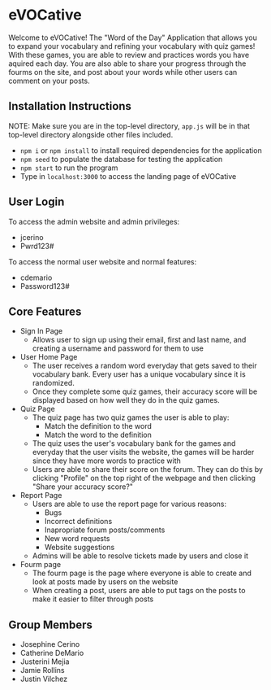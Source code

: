 # eVOCative

Welcome to eVOCative! The "Word of the Day" Application that allows you to expand your vocabulary and refining your vocabulary with quiz games! With these games, you are able to review and practices words you have aquired each day. You are also able to share your progress through the fourms on the site, and post about your words while other users can comment on your posts.

## Installation Instructions

NOTE: Make sure you are in the top-level directory, `app.js` will be in that top-level directory alongside other files included.

+ `npm i` or `npm install` to install required dependencies for the application
+ `npm seed` to populate the database for testing the application
+ `npm start` to run the program
+ Type in `localhost:3000` to access the landing page of eVOCative

## User Login
To access the admin website and admin privileges:
- jcerino
- Pwrd123#
  
To access the normal user website and normal features:
- cdemario
- Password123#

## Core Features
- Sign In Page
    - Allows user to sign up using their email, first and last name, and creating a username and password for them to use
- User Home Page
    - The user receives a random word everyday that gets saved to their vocabulary bank. Every user has a unique vocabulary since it is randomized.
    - Once they complete some quiz games, their accuracy score will be displayed based on how well they do in the quiz games.
- Quiz Page
  - The quiz page has two quiz games the user is able to play:
    - Match the definition to the word
    - Match the word to the definition
   - The quiz uses the user's vocabulary bank for the games and everyday that the user visits the website, the games will be harder since they have more words to practice with
  - Users are able to share their score on the forum. They can do this by clicking "Profile" on the top right of the webpage and then clicking "Share your accuracy score?"
- Report Page
  - Users are able to use the report page for various reasons:
    - Bugs
    - Incorrect definitions
    - Inapropriate forum posts/comments
    - New word requests
    - Website suggestions
  - Admins will be able to resolve tickets made by users and close it
- Fourm page
    - The fourm page is the page where everyone is able to create and look at posts made by users on the website
    - When creating a post, users are able to put tags on the posts to make it easier to filter through posts


## Group Members

- Josephine Cerino
- Catherine DeMario
- Justerini Mejia
- Jamie Rollins
- Justin Vilchez
